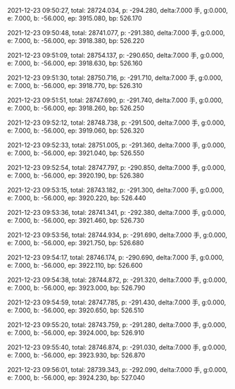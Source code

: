 2021-12-23 09:50:27, total: 28724.034, p: -294.280, delta:7.000 手, g:0.000, e: 7.000, b: -56.000, ep: 3915.080, bp: 526.170

2021-12-23 09:50:48, total: 28741.077, p: -291.380, delta:7.000 手, g:0.000, e: 7.000, b: -56.000, ep: 3918.380, bp: 526.220

2021-12-23 09:51:09, total: 28754.137, p: -290.650, delta:7.000 手, g:0.000, e: 7.000, b: -56.000, ep: 3918.630, bp: 526.160

2021-12-23 09:51:30, total: 28750.716, p: -291.710, delta:7.000 手, g:0.000, e: 7.000, b: -56.000, ep: 3918.770, bp: 526.310

2021-12-23 09:51:51, total: 28747.690, p: -291.740, delta:7.000 手, g:0.000, e: 7.000, b: -56.000, ep: 3918.260, bp: 526.250

2021-12-23 09:52:12, total: 28748.738, p: -291.500, delta:7.000 手, g:0.000, e: 7.000, b: -56.000, ep: 3919.060, bp: 526.320

2021-12-23 09:52:33, total: 28751.005, p: -291.360, delta:7.000 手, g:0.000, e: 7.000, b: -56.000, ep: 3921.040, bp: 526.550

2021-12-23 09:52:54, total: 28747.797, p: -290.850, delta:7.000 手, g:0.000, e: 7.000, b: -56.000, ep: 3920.190, bp: 526.380

2021-12-23 09:53:15, total: 28743.182, p: -291.300, delta:7.000 手, g:0.000, e: 7.000, b: -56.000, ep: 3920.220, bp: 526.440

2021-12-23 09:53:36, total: 28741.341, p: -292.380, delta:7.000 手, g:0.000, e: 7.000, b: -56.000, ep: 3921.460, bp: 526.730

2021-12-23 09:53:56, total: 28744.934, p: -291.690, delta:7.000 手, g:0.000, e: 7.000, b: -56.000, ep: 3921.750, bp: 526.680

2021-12-23 09:54:17, total: 28746.174, p: -290.690, delta:7.000 手, g:0.000, e: 7.000, b: -56.000, ep: 3922.110, bp: 526.600

2021-12-23 09:54:38, total: 28744.872, p: -291.320, delta:7.000 手, g:0.000, e: 7.000, b: -56.000, ep: 3923.000, bp: 526.790

2021-12-23 09:54:59, total: 28747.785, p: -291.430, delta:7.000 手, g:0.000, e: 7.000, b: -56.000, ep: 3920.650, bp: 526.510

2021-12-23 09:55:20, total: 28743.759, p: -291.280, delta:7.000 手, g:0.000, e: 7.000, b: -56.000, ep: 3924.000, bp: 526.910

2021-12-23 09:55:40, total: 28746.874, p: -291.030, delta:7.000 手, g:0.000, e: 7.000, b: -56.000, ep: 3923.930, bp: 526.870

2021-12-23 09:56:01, total: 28739.343, p: -292.090, delta:7.000 手, g:0.000, e: 7.000, b: -56.000, ep: 3924.230, bp: 527.040
